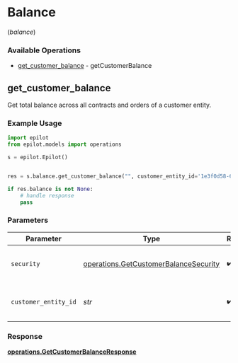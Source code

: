 # Balance
(*balance*)

### Available Operations

* [get_customer_balance](#get_customer_balance) - getCustomerBalance

## get_customer_balance

Get total balance across all contracts and orders of a customer entity.

### Example Usage

```python
import epilot
from epilot.models import operations

s = epilot.Epilot()


res = s.balance.get_customer_balance("", customer_entity_id='1e3f0d58-69d2-4dbb-9a43-3ee63d862e8e')

if res.balance is not None:
    # handle response
    pass
```

### Parameters

| Parameter                                                                                      | Type                                                                                           | Required                                                                                       | Description                                                                                    | Example                                                                                        |
| ---------------------------------------------------------------------------------------------- | ---------------------------------------------------------------------------------------------- | ---------------------------------------------------------------------------------------------- | ---------------------------------------------------------------------------------------------- | ---------------------------------------------------------------------------------------------- |
| `security`                                                                                     | [operations.GetCustomerBalanceSecurity](../../models/operations/getcustomerbalancesecurity.md) | :heavy_check_mark:                                                                             | The security requirements to use for the request.                                              |                                                                                                |
| `customer_entity_id`                                                                           | *str*                                                                                          | :heavy_check_mark:                                                                             | Customer entity ID (contact or account)                                                        | 1e3f0d58-69d2-4dbb-9a43-3ee63d862e8e                                                           |


### Response

**[operations.GetCustomerBalanceResponse](../../models/operations/getcustomerbalanceresponse.md)**

